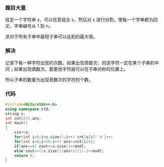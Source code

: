 ### 题目大意

给定一个字符串 $s$，可以任意组合 $s$，然后对 $s$ 进行分割，使每一个字串都为回文，字串编号从 $1$ 到 $n$。

求对于所有子串中最短子串可以达到的最大值。

### 解决

记录下每一种字符出现的次数。如果出现奇数次，则该字符一定在某个子串的中间；如果出现偶数次，那更改字符就可以在子串对称的位置上。

所以子串的数量为出现奇数次的字符的个数。

### 代码

```cpp
#include<bits/stdc++.h>
using namespace std;
string s;
int cnt[27],ans;
int main()
{
	cin>>s;
	for(int i=0;i<s.size();i++) cnt[s[i]-'a']++;
	for(int i=0;i<26;i++) ans+=cnt[i]%2;
	if(ans==0) cout<<s.size()<<endl;
	else cout<<((s.size()/ans+1)|1)-2<<endl;
	return 0;
}
```
